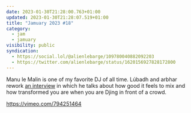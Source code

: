 ```yaml
---
date: 2023-01-30T21:28:00.763+01:00
updated: 2023-01-30T21:28:07.519+01:00
title: "Jamuary 2023 #18"
category:
  - jam
  - jamuary
visibility: public
syndication:
  - https://social.lol/@alienlebarge/109780040882092203
  - https://twitter.com/alienlebarge/status/1620156927828172800
---
```

Manu le Malin is one of my favorite DJ of all time. Lúbadh and arbhar rework [an interview](https://youtu.be/1nJSwyC-Pn8) in which he talks about how good it feels to mix and how transformed you are when you are Djing in front of a crowd.

https://vimeo.com/794251464
